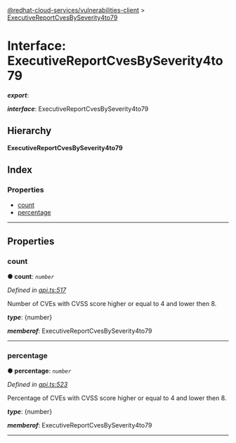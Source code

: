 [@redhat-cloud-services/vulnerabilities-client](../README.md) > [ExecutiveReportCvesBySeverity4to79](../interfaces/executivereportcvesbyseverity4to79.md)

# Interface: ExecutiveReportCvesBySeverity4to79

*__export__*: 

*__interface__*: ExecutiveReportCvesBySeverity4to79

## Hierarchy

**ExecutiveReportCvesBySeverity4to79**

## Index

### Properties

* [count](executivereportcvesbyseverity4to79.md#count)
* [percentage](executivereportcvesbyseverity4to79.md#percentage)

---

## Properties

<a id="count"></a>

###  count

**● count**: *`number`*

*Defined in [api.ts:517](https://github.com/RedHatInsights/javascript-clients/blob/master/packages/vulnerabilities/api.ts#L517)*

Number of CVEs with CVSS score higher or equal to 4 and lower then 8.

*__type__*: {number}

*__memberof__*: ExecutiveReportCvesBySeverity4to79

___
<a id="percentage"></a>

###  percentage

**● percentage**: *`number`*

*Defined in [api.ts:523](https://github.com/RedHatInsights/javascript-clients/blob/master/packages/vulnerabilities/api.ts#L523)*

Percentage of CVEs with CVSS score higher or equal to 4 and lower then 8.

*__type__*: {number}

*__memberof__*: ExecutiveReportCvesBySeverity4to79

___

